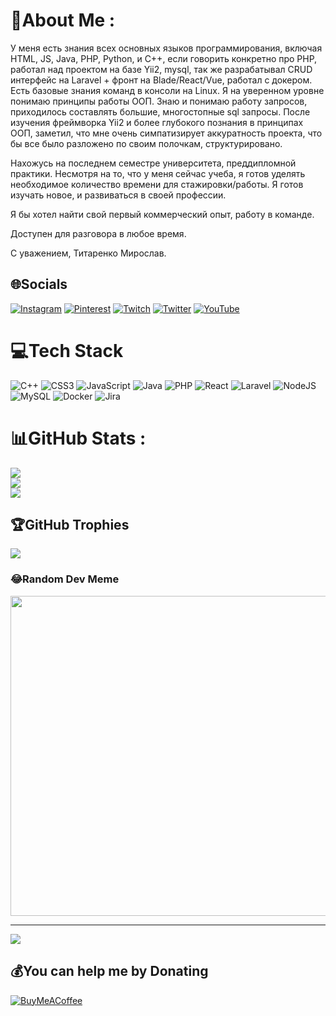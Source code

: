# 💫About Me :
У меня есть знания всех основных языков программирования, включая HTML, JS, Java, PHP, Python, и C++, если говорить конкретно про PHP, работал над проектом на базе Yii2, mysql, так же разрабатывал CRUD интерфейс на Laravel + фронт на Blade/React/Vue, работал с докером. Есть базовые знания команд в консоли на Linux.
Я на уверенном уровне понимаю принципы работы ООП. Знаю и понимаю работу запросов, приходилось составлять большие, многостопные sql запросы. 
После изучения фреймворка Yii2 и более глубокого познания в принципах ООП, заметил, что мне очень симпатизирует аккуратность проекта, что бы все было разложено по своим полочкам, структурировано. 

Нахожусь на последнем семестре университета, преддипломной практики.
Несмотря на то, что у меня сейчас учеба, я готов уделять необходимое количество времени для стажировки/работы. Я готов изучать новое, и развиваться в своей профессии. 

Я бы хотел найти свой первый коммерческий опыт, работу в команде.

Доступен для разговора в любое время.

С уважением,
Титаренко Мирослав.

## 🌐Socials
[![Instagram](https://img.shields.io/badge/Instagram-%23E4405F.svg?logo=Instagram&logoColor=white)](https://instagram.com/b221b) [![Pinterest](https://img.shields.io/badge/Pinterest-%23E60023.svg?logo=Pinterest&logoColor=white)](https://pinterest.com/b221b) [![Twitch](https://img.shields.io/badge/Twitch-%239146FF.svg?logo=Twitch&logoColor=white)](https://twitch.tv/b221b) [![Twitter](https://img.shields.io/badge/Twitter-%231DA1F2.svg?logo=Twitter&logoColor=white)](https://twitter.com/b221b) [![YouTube](https://img.shields.io/badge/YouTube-%23FF0000.svg?logo=YouTube&logoColor=white)](https://youtube.com/c/b221b) 

# 💻Tech Stack
![C++](https://img.shields.io/badge/c++-%2300599C.svg?style=for-the-badge&logo=c%2B%2B&logoColor=white) ![CSS3](https://img.shields.io/badge/css3-%231572B6.svg?style=for-the-badge&logo=css3&logoColor=white) ![JavaScript](https://img.shields.io/badge/javascript-%23323330.svg?style=for-the-badge&logo=javascript&logoColor=%23F7DF1E) ![Java](https://img.shields.io/badge/java-%23ED8B00.svg?style=for-the-badge&logo=java&logoColor=white) ![PHP](https://img.shields.io/badge/php-%23777BB4.svg?style=for-the-badge&logo=php&logoColor=white) ![React](https://img.shields.io/badge/react-%2320232a.svg?style=for-the-badge&logo=react&logoColor=%2361DAFB) ![Laravel](https://img.shields.io/badge/laravel-%23FF2D20.svg?style=for-the-badge&logo=laravel&logoColor=white) ![NodeJS](https://img.shields.io/badge/node.js-6DA55F?style=for-the-badge&logo=node.js&logoColor=white) ![MySQL](https://img.shields.io/badge/mysql-%2300f.svg?style=for-the-badge&logo=mysql&logoColor=white) ![Docker](https://img.shields.io/badge/docker-%230db7ed.svg?style=for-the-badge&logo=docker&logoColor=white) ![Jira](https://img.shields.io/badge/jira-%230A0FFF.svg?style=for-the-badge&logo=jira&logoColor=white)
# 📊GitHub Stats :
![](https://github-readme-stats.vercel.app/api?username=b221b&theme=radical&hide_border=false&include_all_commits=true&count_private=true)<br/>
![](https://github-readme-streak-stats.herokuapp.com/?user=b221b&theme=radical&hide_border=false)<br/>
![](https://github-readme-stats.vercel.app/api/top-langs/?username=b221b&theme=radical&hide_border=false&include_all_commits=true&count_private=true&layout=compact)

## 🏆GitHub Trophies
![](https://github-trophies.vercel.app/?username=b221b&theme=dracula&no-frame=false&no-bg=false&margin-w=4)

### 😂Random Dev Meme
<img src="https://random-memer.herokuapp.com/" width="512px"/>

---
[![](https://visitcount.itsvg.in/api?id=b221b&icon=0&color=0)](https://visitcount.itsvg.in)

  ## 💰You can help me by Donating
  [![BuyMeACoffee](https://img.shields.io/badge/Buy%20Me%20a%20Coffee-ffdd00?style=for-the-badge&logo=buy-me-a-coffee&logoColor=black)](https://buymeacoffee.com/b221b) 

  <!-- Proudly created with GPRM ( https://gprm.itsvg.in ) -->
  
